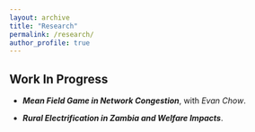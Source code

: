 ```yaml
---
layout: archive
title: "Research"
permalink: /research/
author_profile: true
---
```


Work In Progress
-----

* **_Mean Field Game in Network Congestion_**, with _Evan Chow_. 

* **_Rural Electrification in Zambia and Welfare Impacts_**. 